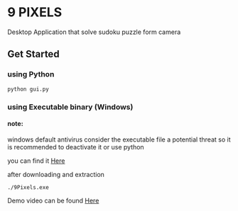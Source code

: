 # 9 PIXELS

Desktop Application that solve sudoku puzzle form camera

## Get Started

### using Python

```
python gui.py
```

### using Executable binary (Windows)

#### note:
windows default antivirus consider the executable file a potential threat so it is recommended to deactivate it or use python

you can find it [Here](https://engasuedu-my.sharepoint.com/personal/1600085_eng_asu_edu_eg/_layouts/15/onedrive.aspx?id=%2Fpersonal%2F1600085%5Feng%5Fasu%5Fedu%5Feg%2FDocuments%2F9Pixels%2Erar&parent=%2Fpersonal%2F1600085%5Feng%5Fasu%5Fedu%5Feg%2FDocuments&originalPath=aHR0cHM6Ly9lbmdhc3VlZHUtbXkuc2hhcmVwb2ludC5jb20vOnU6L2cvcGVyc29uYWwvMTYwMDA4NV9lbmdfYXN1X2VkdV9lZy9FVWZwVFZaYVh3Ukt1NEZWYlQ0UW9Db0JvSWIzRFNMWFR0a2h6QUhHTkRGc3dnP3J0aW1lPXhmZVhIR1l5MlVn)

after downloading and extraction

```
./9Pixels.exe
```

Demo video can be found [Here](https://drive.google.com/file/d/1jMGE1z8gTnWfB7aeCKmfZGro_bP7JSsB/view?usp=sharing)